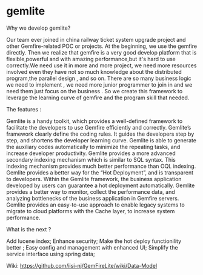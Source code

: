# gemlite
Why we develop gemlite?

Our team ever joined in china railway ticket system upgrade project and other Gemfire-related POC or projects.
At the beginning, we use the gemfire directly. Then we realize that gemfire is a very good develop platform that is flexible,powerful and with amazing performance,but it's hard to use correctly.We need use it in more and more project, we need more resources involved even they have not so much knowledge about the distributed program,the parallel design , and so on. There are so many business logic we need to implement , we need more junior programmer to join in and we need them just focus on the business . So we create this framework to leverage the learning curve of gemfire and the program skill that needed.

The features :

Gemlite is a handy toolkit, which provides a well-defined framework to facilitate the developers to use Gemfire efficiently and correctly.
Gemlite’s framework clearly define the coding rules. It guides the developers step by step, and shortens the developer learning curve.
Gemlite is able to generate the auxiliary codes automatically to minimize the repeating tasks, and increase developer productivity.
Gemlite provides a more advanced secondary indexing mechanism which is similar to SQL syntax. This indexing mechanism provides much better performance than OQL indexing.
Gemlite provides a better way for the “Hot Deployment”, and is transparent to developers. Within the Gemlite framework, the business application developed by users can guarantee a hot deployment automatically.
Gemlite provides a better way to monitor, collect the performance data, and analyzing bottlenecks of the business application in Gemfire servers.
Gemlite provides an easy-to-use approach to enable legacy systems to migrate to cloud platforms with the Cache layer, to increase system performance.


What is the next ?

Add lucene index;
Enhance security;
Make the hot deploy functionility better ;
Easy config and management with enhanced UI;
Simplify the service interface using spring data;


Wiki:
https://github.com/iisi-nj/GemFireLite/wiki/Data-Model
